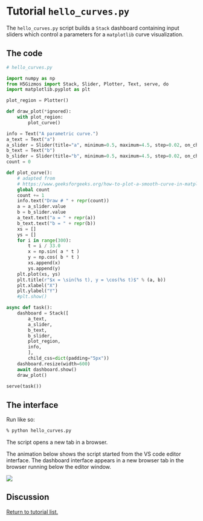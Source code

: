 

# Tutorial `hello_curves.py`

The `hello_curves.py` script builds a `Stack` dashboard containing
input sliders which control a parameters for a `matplotlib` curve visualization.

## The code

```Python
# hello_curves.py

import numpy as np
from H5Gizmos import Stack, Slider, Plotter, Text, serve, do
import matplotlib.pyplot as plt

plot_region = Plotter()

def draw_plot(*ignored):
    with plot_region:
        plot_curve()

info = Text("A parametric curve.")
a_text = Text("a")
a_slider = Slider(title="a", minimum=0.5, maximum=4.5, step=0.02, on_change=draw_plot)
b_text = Text("b")
b_slider = Slider(title="b", minimum=0.5, maximum=4.5, step=0.02, on_change=draw_plot)
count = 0

def plot_curve():
    # adapted from
    # https://www.geeksforgeeks.org/how-to-plot-a-smooth-curve-in-matplotlib/
    global count
    count += 1
    info.text("Draw # " + repr(count))
    a = a_slider.value
    b = b_slider.value
    a_text.text("a = " + repr(a))
    b_text.text("b = " + repr(b))
    xs = []
    ys = []
    for i in range(300):
        t = i / 33.0
        x = np.sin( a * t )
        y = np.cos( b * t )
        xs.append(x)
        ys.append(y)
    plt.plot(xs, ys)
    plt.title(r"$x = \sin(%s t), y = \cos(%s t)$" % (a, b))
    plt.xlabel("X")
    plt.ylabel("Y")
    #plt.show()

async def task():
    dashboard = Stack([
        a_text,
        a_slider,
        b_text,
        b_slider,
        plot_region,
        info,
        ],
        child_css=dict(padding="5px"))
    dashboard.resize(width=600)
    await dashboard.show()
    draw_plot()

serve(task())
```

## The interface

Run like so:

```bash
% python hello_curves.py
```

The script opens a new tab in a browser.

The animation below shows the script started from the
VS code editor interface.  The dashboard interface appears
in a new browser tab in the browser running below the editor
window.

<img src="../curves.gif">


## Discussion


<a href="README.md">Return to tutorial list.</a>
